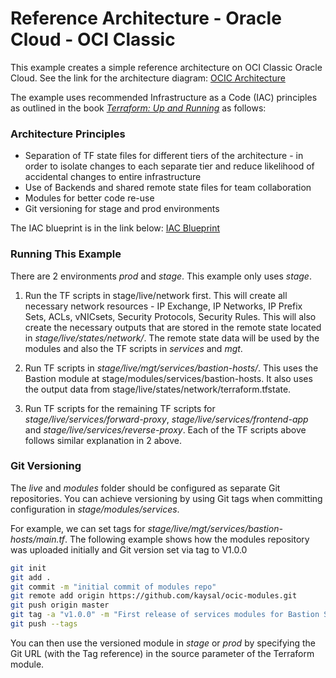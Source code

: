 # Reference Architecture - Oracle Cloud - OCI Classic

This example creates a simple reference architecture on OCI Classic Oracle Cloud. See the link for the architecture diagram:
[OCIC Architecture]


The example uses recommended Infrastructure as a Code (IAC) principles as outlined in the book *[Terraform: Up and Running]* as follows:
### Architecture Principles
- Separation of TF state files for different tiers of the architecture - in order to isolate changes to each separate tier and reduce likelihood of accidental changes to entire infrastructure
- Use of Backends and shared remote state files for team collaboration
- Modules for better code re-use
- Git versioning for stage and prod environments

The IAC blueprint is in the link below:
[IAC Blueprint]

### Running This Example
There are 2 environments *prod* and *stage*. This example only uses *stage*.

1. Run the TF scripts in stage/live/network first. This will create all necessary network resources - IP Exchange, IP Networks, IP Prefix Sets, ACLs, vNICsets, Security Protocols, Security Rules. This will also create the necessary outputs that are stored in the remote state located in *stage/live/states/network/*. The remote state data will be used by the modules and also the TF scripts in *services* and *mgt*.

2. Run TF scripts in *stage/live/mgt/services/bastion-hosts/*. This uses the Bastion module at stage/modules/services/bastion-hosts. It also uses the output data from stage/live/states/network/terraform.tfstate.

4. Run TF scripts for the remaining TF scripts for *stage/live/services/forward-proxy*, *stage/live/services/frontend-app* and *stage/live/services/reverse-proxy*. Each of the TF scripts above follows similar explanation in 2 above.


### Git Versioning

The *live* and *modules* folder should be configured as separate Git repositories. You can achieve versioning by using Git tags when committing configuration in *stage/modules/services*.

For example, we can set tags for *stage/live/mgt/services/bastion-hosts/main.tf*. The following example shows how the modules repository was uploaded initially and Git version set via tag to V1.0.0

```sh
git init
git add .
git commit -m "initial commit of modules repo"
git remote add origin https://github.com/kaysal/ocic-modules.git
git push origin master
git tag -a "v1.0.0" -m "First release of services modules for Bastion Server, Forward Proxy, and Reverse Proxy"
git push --tags
```
You can then use the versioned module in *stage* or *prod* by specifying the Git URL (with the Tag reference) in the source parameter of the Terraform module.

[OCIC Architecture]: <https://storage.googleapis.com/cloud-network-things/oracle/ocic_arch/image_8_1.png>
[IAC Blueprint]: <https://storage.googleapis.com/cloud-network-things/oracle/oci_terraform_arch/iac_blueprint_ocic.png>
[Terraform: Up and Running]: <https://www.terraformupandrunning.com/>
